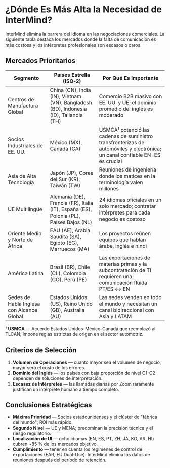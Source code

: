 # ¿Dónde Es Más Alta la Necesidad de InterMind?

InterMind elimina la barrera del idioma en las negociaciones comerciales.
La siguiente tabla destaca los mercados donde la falta de comunicación es más costosa y los intérpretes profesionales son escasos o caros.

## Mercados Prioritarios

| Segmento                                    | Países Estrella (ISO‑2)                                                            | Por Qué Es Importante                                                                                                    |
| ------------------------------------------- | --------------------------------------------------------------------------------- | ----------------------------------------------------------------------------------------------------------------------- |
| Centros de Manufactura Global               | China (CN), India (IN), Vietnam (VN), Bangladesh (BD), Indonesia (ID), Tailandia (TH) | Comercio B2B masivo con EE. UU. y UE; el dominio promedio del inglés es moderado                                        |
| Socios Industriales de EE. UU.              | México (MX), Canadá (CA)                                                           | USMCA¹ potenció las cadenas de suministro transfronterizas de automóviles y electrónica; un canal confiable EN-ES es crucial |
| Asia de Alta Tecnología                     | Japón (JP), Corea del Sur (KR), Taiwán (TW)                                       | Reuniones de ingeniería donde los matices en la terminología valen millones                                              |
| UE Multilingüe                              | Alemania (DE), Francia (FR), Italia (IT), España (ES), Polonia (PL), Países Bajos (NL) | 24 idiomas oficiales en un solo mercado; contratar intérpretes para cada negocio es costoso                             |
| Oriente Medio y Norte de África             | EAU (AE), Arabia Saudita (SA), Egipto (EG), Marruecos (MA)                        | Los proyectos reúnen equipos que hablan árabe, inglés e hindi                                                           |
| América Latina                              | Brasil (BR), Chile (CL), Colombia (CO), Perú (PE)                                  | Las exportaciones de materias primas y la subcontratación de TI requieren una comunicación fluida PT/ES ↔ EN            |
| Sedes de Habla Inglesa con Alcance Global   | Estados Unidos (US), Reino Unido (GB), Australia (AU)                              | Las sedes venden en todo el mundo y necesitan un canal bidireccional con Asia y LATAM                                    |

¹ **USMCA** — Acuerdo Estados Unidos-México-Canadá que reemplazó al TLCAN; impone reglas estrictas de origen en el sector automotriz.

## Criterios de Selección

1. **Volumen de Operaciones** — cuanto mayor sea el volumen de negocio, mayor será el costo de los errores.
2. **Dominio del Inglés** — los países con baja proporción de nivel C1-C2 dependen de soluciones de interpretación.
3. **Escasez de Intérpretes** — las llamadas diarias por Zoom raramente justifican un intérprete humano a tiempo completo.

## Conclusiones Estratégicas

- **Máxima Prioridad** — Socios estadounidenses y el clúster de "fábrica del mundo"; ROI más rápido.
- **Segundo Nivel** — UE y MENA; predominan la precisión técnica y el riesgo regulatorio.
- **Localización de UI** — ocho idiomas (EN, ES, PT, ZH, JA, KO, AR, HI) cubren \~85 % de los mercados objetivo.
- **Cumplimiento** — tener en cuenta los regímenes de control de exportaciones (EAR, EU Dual-Use). InterMind elimina los datos de reuniones después del período de retención.